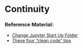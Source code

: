 # Continuity

### Reference Material:

* [Change Jupyter Start Up Folder](https://stackoverflow.com/questions/35254852/how-to-change-the-jupyter-start-up-folder)
* [These four “clean code” tips](https://engineering.videoblocks.com/these-four-clean-code-tips-will-dramatically-improve-your-engineering-teams-productivity-b5bd121dd150)
